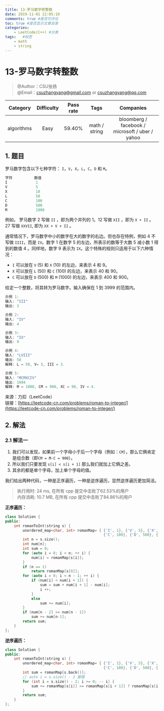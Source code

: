 ```yaml
---
title: 13-罗马数字转整数
date: 2019-11-01 22:05:19
comments: true #是否可评论
toc: true #是否显示文章目录
categories: 
    - LeetCode(C++) #分类
tags:   #标签
    - math
    - string
---
```


# 13-罗马数字转整数

> @Author：CSU张扬  
> @Email：csuzhangyang@gmail.com or csuzhangyang@qq.com

Category   | Difficulty | Pass rate| Tags   | Companies
:-:        | :-:        | :-:      | :-:    | :-: |
algorithms | Easy     | 59.40%   | math / string | bloomberg / facebook / microsoft / uber / yahoo

## 1. 题目

罗马数字包含以下七种字符： `I`，`V`，`X`，`L`，`C`，`D` 和 `M`。

```c
字符          数值
I             1
V             5
X             10
L             50
C             100
D             500
M             1000
```

例如， 罗马数字 2 写做 `II` ，即为两个并列的 1。12 写做 `XII` ，即为 `X + II` 。 27 写做 `XXVII`, 即为 `XX + V + II` 。

通常情况下，罗马数字中小的数字在大的数字的右边。但也存在特例，例如 4 不写做 `IIII`，而是 `IV`。数字 1 在数字 5 的左边，所表示的数等于大数 5 减小数 1 得到的数值 4 。同样地，数字 9 表示为 `IX`。这个特殊的规则只适用于以下六种情况：

- `I` 可以放在 `V` (5) 和 `X` (10) 的左边，来表示 4 和 9。
- `X` 可以放在 `L` (50) 和 `C` (100) 的左边，来表示 40 和 90。
- `C` 可以放在 `D` (500) 和 `M` (1000) 的左边，来表示 400 和 900。

给定一个整数，将其转为罗马数字。输入确保在 1 到 3999 的范围内。

```c
示例 1:
输入: "III"
输出: 3

示例 2:
输入: "IV"
输出: 4

示例 3:
输入: "IX"
输出: 9

示例 4:
输入: "LVIII"
输出: 58
解释: L = 50, V= 5, III = 3.

示例 5:
输入: "MCMXCIV"
输出: 1994
解释: M = 1000, CM = 900, XC = 90, IV = 4.
```
<!--more-->
来源：力扣（LeetCode）  
链接：[https://leetcode-cn.com/problems/roman-to-integer/](https://leetcode-cn.com/problems/roman-to-integer/)

## 2. 解法

### 2.1 解法一

1. 我们可以发现，如果前一个字母小于后一个字母（例如：`CM`），那么它俩肯定是组合数（即`CM = M-C = 900`）。
2. 所以我们只要发现 `s[i] < s[i + 1]` 那么我们就加上它俩之差。
3. 其余的都是单个字母，加上单个字母的值。

我们给出两种代码，一种是正序遍历，一种是逆序遍历，显然逆序遍历更加简洁。

> 执行用时: 24 ms, 在所有 cpp 提交中击败了62.53%的用户  
> 内存消耗: 10.7 MB, 在所有 cpp 提交中击败了84.86%的用户

**正序遍历：**

```cpp
class Solution {
public:
    int romanToInt(string s) {
        unordered_map<char, int> romanMap= { {'I', 1}, {'V', 5}, {'X', 10}, {'L', 50},
                                             {'C', 100}, {'D', 500}, {'M', 1000} };
        int n = s.size();
        int num[n];
        int sum = 0;
        for (auto i = 0; i < n; ++ i) {
            num[i] = romanMap[s[i]];
        }
        if (n == 1)
            return romanMap[s[0]];
        for (auto i = 0; i < n - 1; ++ i) {
            if (num[i] < num[i + 1]) {
                sum = sum + num[i + 1] - num[i];
                i ++;
            }
            else
                sum += num[i];
        }
        if (num[n - 2] >= num[n - 1])
            sum += num[n-1];
        return sum;
    }
};
```

**逆序遍历：**

```cpp
class Solution {
public:
    int romanToInt(string s) {
        unordered_map<char, int> romanMap= { {'I', 1}, {'V', 5}, {'X', 10}, {'L', 50},
                                             {'C', 100}, {'D', 500}, {'M', 1000} };
        int sum = romanMap[s.back()];
        // auto i = s.size() - 2 报错
        for (int i = s.size() - 2; i >= 0; -- i) {
            sum += romanMap[s[i]] >= romanMap[s[i + 1]] ? romanMap[s[i]] : -romanMap[s[i]];
        }
        return sum;
    }
};
```
